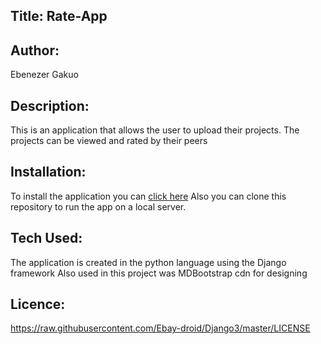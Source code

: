 ## Title: Rate-App

## Author:
Ebenezer Gakuo

## Description:
This is an application that allows the user to upload their projects. The projects can be viewed and rated by their peers

## Installation:
To install the application you can [click here](https://ebay-rate.herokuapp.com/)
Also you can clone this repository to run the app on a local server.

## Tech Used:
The application is created in the python language using the Django framework
Also used in this project was MDBootstrap cdn for designing

## Licence:
https://raw.githubusercontent.com/Ebay-droid/Django3/master/LICENSE